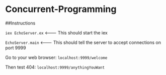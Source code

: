 # Concurrent-Programming


##Instructions

`iex EchoServer.ex` <--- This should start the iex

`EchoServer.main` <--- This should tell the server to accept connections on port 9999

Go to your web browser: `localhost:9999/welcome`

Then test 404: `localhost:9999/anythingYouWant`


